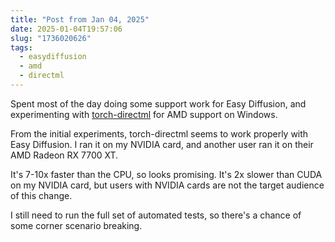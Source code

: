 ```yaml
---
title: "Post from Jan 04, 2025"
date: 2025-01-04T19:57:06
slug: "1736020626"
tags:
  - easydiffusion
  - amd
  - directml
---
```

Spent most of the day doing some support work for Easy Diffusion, and experimenting with [torch-directml](https://pypi.org/project/torch-directml/) for AMD support on Windows.

From the initial experiments, torch-directml seems to work properly with Easy Diffusion. I ran it on my NVIDIA card, and another user ran it on their AMD Radeon RX 7700 XT.

It's 7-10x faster than the CPU, so looks promising. It's 2x slower than CUDA on my NVIDIA card, but users with NVIDIA cards are not the target audience of this change.

I still need to run the full set of automated tests, so there's a chance of some corner scenario breaking.